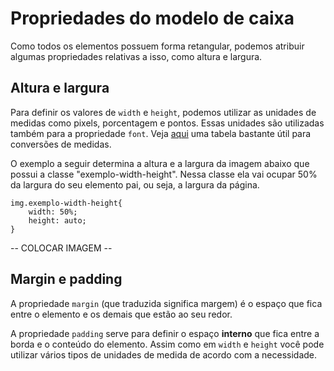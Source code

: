 # Propriedades do modelo de caixa

Como todos os elementos possuem forma retangular, podemos atribuir algumas propriedades relativas a isso, como altura e largura.

## Altura e largura

Para definir os valores de `width` e `height`, podemos utilizar as unidades de medidas como pixels, porcentagem e pontos. Essas unidades são utilizadas também para a propriedade `font`. Veja [aqui](http://reeddesign.co.uk/test/points-pixels.html) uma tabela bastante útil para conversões de medidas.

O exemplo a seguir determina a altura e a largura da imagem abaixo que possui a classe "exemplo-width-height". Nessa classe ela vai ocupar 50% da largura do seu elemento pai, ou seja, a largura da página.

    img.exemplo-width-height{
        width: 50%;
        height: auto;
    }

-- COLOCAR IMAGEM --

## Margin e padding

A propriedade `margin` (que traduzida significa margem) é o espaço que fica entre o elemento e os demais que estão ao seu redor.

A propriedade `padding` serve para definir o espaço **interno** que fica entre a borda e o conteúdo do elemento. Assim como em `width` e `height` você pode utilizar vários tipos de unidades de medida de acordo com a necessidade.
